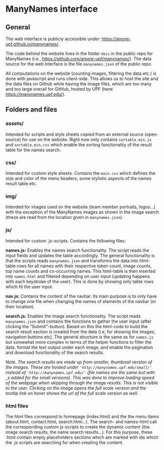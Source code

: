 # **ManyNames interface**

## **General**
The web interface is publicly accessible under: https://amore-upf.github.io/manynames/.

The code behind the website lives in the folder `docs` in the public repo for ManyNames (i.e., https://github.com/amore-upf/manynames/). The data source for the web interface is the file `manynames.json` of the public repo.

All computations on the website (counting images, filtering the data etc.) is done with javascript and runs client-side. This allows us to host the site and the data files on Github while having the image files, which are too many and too large overall for GitHub, hosted by UPF (here: https://manynames.upf.edu/).

## **Folders and files**

### **assets/**
Intended for scripts and style sheets copied from an external source (open-source) for use on the website. Right now only contains `sortable.min.js` and `sortable.min.css` which enable the sorting functionality of the result table for the names search. 

### **css/**
Intended for custom style sheets. Contains the `main.css` which defines the size and color of the menu headers, some stylistic aspects of the names result table etc.

### **img/**
Intended for images used on the website (team member portraits, logos...) with the exception of the ManyNames images as shown in the image search (these are read from the location given in `manynames.json`).

### **js/**
Intended for custom .js-scripts. Contains the following files:

**names.js:** Enables the names search functionality. The script reads the input fields and updates the table accordingly. The general functionality is that the scripts reads `manynames.json` and transforms the data into html-table rows for all names with their respective token count, image counts, top name counts and co-occurring names. This html-table is then inserted into `names.html` and filtered depending on user input (updating happens with each keystroke of the user). This is done by showing only table rows which fit the user input. 

**nav.js:** Contains the content of the navbar. Its main purpose is to only have to change one file when changing the names of elements of the navbar (or their location). 

**search.js:**
Enables the image search functionality. The script reads `manynames.json` and contains the functions to gather the user input (after clicking the "Submit"-button). Based on this the html-code to build the search result section is created from the data (i.e, for showing the images, navigation buttons etc). The general structure is the same as for `names.js` but somewhat more complex in terms of the helper functions to filter the data, format the text output under each image, and enable the pagination and download functionality of the search results. 

*Note. The search results are made up from smaller, thumbnail version of the images. These are hosted under `'http://manynames.upf.edu/small/'` instead of `'http://manynames.upf.edu/'` (file names are the same but with *_s* added for the small versions). This was done to improve loading speed of the webpage when skipping through the image results. This is not visible to the user. Clicking on the image opens the full scale version and the tooltip link on hover shows the url of the full scale version as well.*

### **html files**
The html files correspond to homepage (index.html) and the the menu items (about.html, contact.html, search.html...). The search- and names-html call the corresponding custom js-scripts to create the dynamic content (the image search results, the name search results...). For this purpose, these .html contain empty placeholders sections which are marked with ids which the .js scripts are searching for when creating the content.